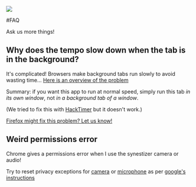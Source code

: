 
![](https://synestize.github.io/synestizer/media/synestizer_logo_50x50.png)


#FAQ

Ask us more things!

## Why does the tempo slow down when the tab is in the background?

It's complicated! Browsers make background tabs run slowly to avoid wasting time...
[Here is an overview of the problem](https://blog.pivotal.io/labs/labs/chrome-and-firefox-throttle-settimeout-setinterval-in-inactive-tabs)

Summary: if you want this app to run at normal speed, simply run this tab *in its own window*, not *in a background tab of a window*.

(We tried to fix this with [HackTimer](https://github.com/turuslan/HackTimer#npm) but it doesn't work.)

[Firefox might fix this problem? Let us know!](https://developer.mozilla.org/en-US/docs/Web/API/WindowTimers/setTimeout#Timeouts_in_inactive_tabs_clamped_to_>1000ms)

## Weird permissions error

Chrome gives a permissions error when I use the synestizer camera or audio!

Try to reset privacy exceptions for [camera](chrome://settings/contentExceptions#media-stream-camera) or [microphone](chrome://settings/contentExceptions#media-stream-mic) as per [google's instructions](https://support.google.com/chrome/answer/2693767?hl=en)
